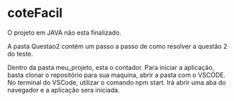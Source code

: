 # coteFacil

O projeto em JAVA não esta finalizado.

A pasta Questao2 contém um passo a passo de como resolver a questão 2 do teste.

Dentro da pasta meu_projeto, esta o contador. Para iniciar a aplicação, basta clonar o repositório para sua maquina, abrir a pasta com o VSCODE. No terminal do VSCode, utilizar o comando npm start. Irá abrir uma aba do navegador e a aplicação sera iniciada.
